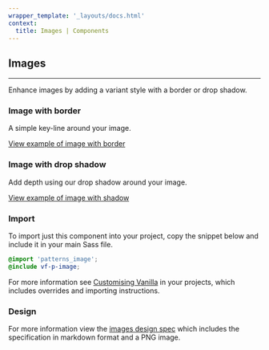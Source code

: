 ```yaml
---
wrapper_template: '_layouts/docs.html'
context:
  title: Images | Components
---
```


## Images

<hr>

Enhance images by adding a variant style with a border or drop shadow.

### Image with border

A simple key-line around your image.

<div class="embedded-example"><a href="/docs/examples/patterns/image/bordered/" class="js-example">
View example of image with border
</a></div>

### Image with drop shadow

Add depth using our drop shadow around your image.

<div class="embedded-example"><a href="/docs/examples/patterns/image/shadowed/" class="js-example">
View example of image with shadow
</a></div>

### Import

To import just this component into your project, copy the snippet below and include it in your main Sass file.

```scss
@import 'patterns_image';
@include vf-p-image;
```

For more information see [Customising Vanilla](/docs/customising-vanilla/) in your projects, which includes overrides and importing instructions.

### Design

For more information view the [images design spec](https://github.com/ubuntudesign/vanilla-design/tree/master/Images) which includes the specification in markdown format and a PNG image.
